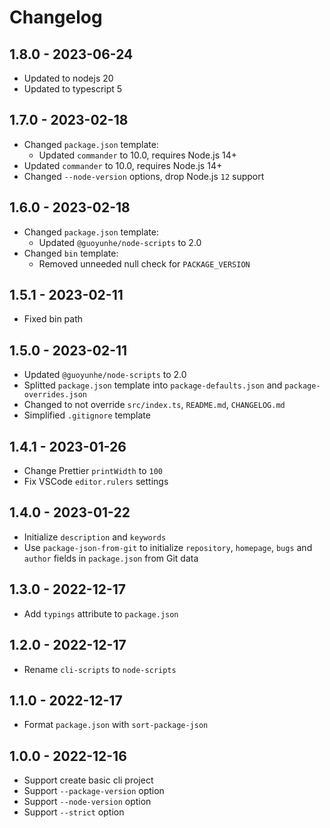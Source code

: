 # Changelog

## 1.8.0 - 2023-06-24

- Updated to nodejs 20
- Updated to typescript 5

## 1.7.0 - 2023-02-18

- Changed `package.json` template:
  - Updated `commander` to 10.0, requires Node.js 14+
- Updated `commander` to 10.0, requires Node.js 14+
- Changed `--node-version` options, drop Node.js `12` support

## 1.6.0 - 2023-02-18

- Changed `package.json` template:
  - Updated `@guoyunhe/node-scripts` to 2.0
- Changed `bin` template:
  - Removed unneeded null check for `PACKAGE_VERSION`

## 1.5.1 - 2023-02-11

- Fixed bin path

## 1.5.0 - 2023-02-11

- Updated `@guoyunhe/node-scripts` to 2.0
- Splitted `package.json` template into `package-defaults.json` and `package-overrides.json`
- Changed to not override `src/index.ts`, `README.md`, `CHANGELOG.md`
- Simplified `.gitignore` template

## 1.4.1 - 2023-01-26

- Change Prettier `printWidth` to `100`
- Fix VSCode `editor.rulers` settings

## 1.4.0 - 2023-01-22

- Initialize `description` and `keywords`
- Use `package-json-from-git` to initialize `repository`, `homepage`, `bugs` and `author` fields in `package.json` from Git data

## 1.3.0 - 2022-12-17

- Add `typings` attribute to `package.json`

## 1.2.0 - 2022-12-17

- Rename `cli-scripts` to `node-scripts`

## 1.1.0 - 2022-12-17

- Format `package.json` with `sort-package-json`

## 1.0.0 - 2022-12-16

- Support create basic cli project
- Support `--package-version` option
- Support `--node-version` option
- Support `--strict` option

